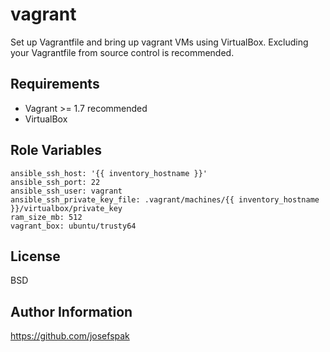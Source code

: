 vagrant
=======

Set up Vagrantfile and bring up vagrant VMs using VirtualBox.
Excluding your Vagrantfile from source control is recommended.

Requirements
------------

* Vagrant >= 1.7 recommended
* VirtualBox

Role Variables
--------------

```
ansible_ssh_host: '{{ inventory_hostname }}'
ansible_ssh_port: 22
ansible_ssh_user: vagrant
ansible_ssh_private_key_file: .vagrant/machines/{{ inventory_hostname }}/virtualbox/private_key
ram_size_mb: 512
vagrant_box: ubuntu/trusty64
```

License
-------

BSD

Author Information
------------------

https://github.com/josefspak
